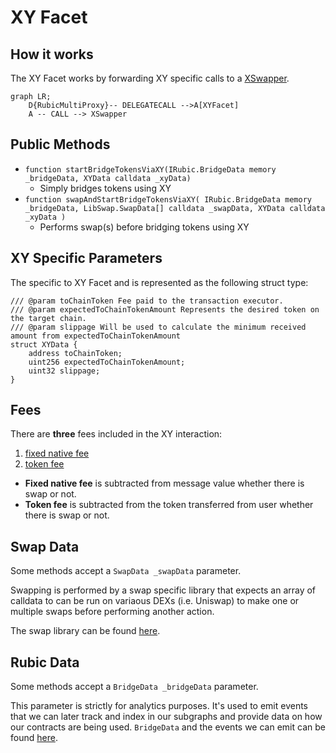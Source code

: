 # XY Facet

## How it works

The XY Facet works by forwarding XY specific calls to a [XSwapper](https://docs.xy.finance/products/x-swap/swapper).

```mermaid
graph LR;
    D{RubicMultiProxy}-- DELEGATECALL -->A[XYFacet]
    A -- CALL --> XSwapper
```

## Public Methods

- `function startBridgeTokensViaXY(IRubic.BridgeData memory _bridgeData, XYData calldata _xyData)`
  - Simply bridges tokens using XY
- `function swapAndStartBridgeTokensViaXY(
        IRubic.BridgeData memory _bridgeData,
        LibSwap.SwapData[] calldata _swapData,
        XYData calldata _xyData
    )`
  - Performs swap(s) before bridging tokens using XY

## XY Specific Parameters

The specific to XY Facet and is represented as the following struct type:

```solidity
/// @param toChainToken Fee paid to the transaction executor.
/// @param expectedToChainTokenAmount Represents the desired token on the target chain.
/// @param slippage Will be used to calculate the minimum received amount from expectedToChainTokenAmount
struct XYData {
    address toChainToken;
    uint256 expectedToChainTokenAmount;
    uint32 slippage;
}

```
## Fees

There are **three** fees included in the XY interaction:
1) [fixed native fee](./LibFees.md)
2) [token fee](./LibFees.md)

- **Fixed native fee** is subtracted from message value whether there is swap or not.
- **Token fee** is subtracted from the token transferred from user whether there is swap or not.

## Swap Data

Some methods accept a `SwapData _swapData` parameter.

Swapping is performed by a swap specific library that expects an array of calldata to can be run on variaous DEXs (i.e. Uniswap) to make one or multiple swaps before performing another action.

The swap library can be found [here](../src/Libraries/LibSwap.sol).

## Rubic Data

Some methods accept a `BridgeData _bridgeData` parameter.

This parameter is strictly for analytics purposes. It's used to emit events that we can later track and index in our subgraphs and provide data on how our contracts are being used. `BridgeData` and the events we can emit can be found [here](../src/Interfaces/IRubic.sol).
